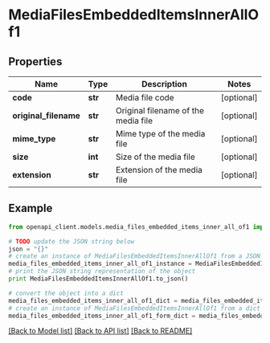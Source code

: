 # MediaFilesEmbeddedItemsInnerAllOf1


## Properties
Name | Type | Description | Notes
------------ | ------------- | ------------- | -------------
**code** | **str** | Media file code | [optional] 
**original_filename** | **str** | Original filename of the media file | [optional] 
**mime_type** | **str** | Mime type of the media file | [optional] 
**size** | **int** | Size of the media file | [optional] 
**extension** | **str** | Extension of the media file | [optional] 

## Example

```python
from openapi_client.models.media_files_embedded_items_inner_all_of1 import MediaFilesEmbeddedItemsInnerAllOf1

# TODO update the JSON string below
json = "{}"
# create an instance of MediaFilesEmbeddedItemsInnerAllOf1 from a JSON string
media_files_embedded_items_inner_all_of1_instance = MediaFilesEmbeddedItemsInnerAllOf1.from_json(json)
# print the JSON string representation of the object
print MediaFilesEmbeddedItemsInnerAllOf1.to_json()

# convert the object into a dict
media_files_embedded_items_inner_all_of1_dict = media_files_embedded_items_inner_all_of1_instance.to_dict()
# create an instance of MediaFilesEmbeddedItemsInnerAllOf1 from a dict
media_files_embedded_items_inner_all_of1_form_dict = media_files_embedded_items_inner_all_of1.from_dict(media_files_embedded_items_inner_all_of1_dict)
```
[[Back to Model list]](../README.md#documentation-for-models) [[Back to API list]](../README.md#documentation-for-api-endpoints) [[Back to README]](../README.md)


